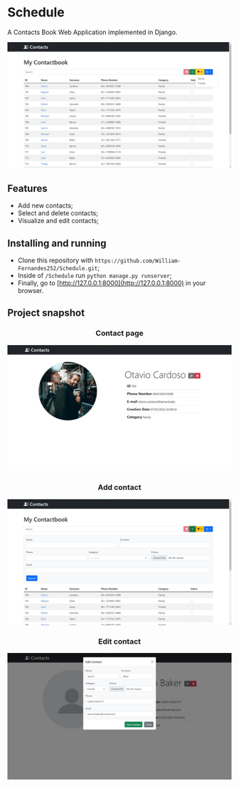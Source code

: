 # Schedule
A Contacts Book Web Application implemented in Django.

![Main page](screenshots/main.jpg)

## Features
- Add new contacts;
- Select and delete contacts;
- Visualize and edit contacts;

## Installing and running
- Clone this repository with `https://github.com/William-Fernandes252/Schedule.git`;
- Inside of `/Schedule` run `python manage.py runserver`;
- Finally, go to [http://127.0.0.1:8000](http://127.0.0.1:8000) in your browser.

## Project snapshot

<h3 align="center">Contact page</h3>

![Contact page](/screenshots/contact.jpg)

<h3 align="center">Add contact</h3>

![Add contact form](/screenshots/addform.jpg)

<h3 align="center">Edit contact</h3>

![Edit contact form](/screenshots/editform.jpg)
